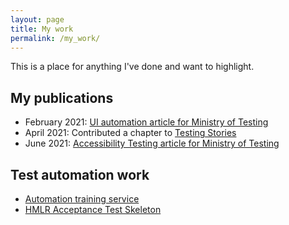 ```yaml
---
layout: page
title: My work
permalink: /my_work/
---
```


This is a place for anything I've done and want to highlight.

## My publications
- February 2021: [UI automation article for Ministry of Testing][3]
- April 2021: Contributed a chapter to [Testing Stories][4]
- June 2021: [Accessibility Testing article for Ministry of Testing][3]

## Test automation work
- [Automation training service][2]
- [HMLR Acceptance Test Skeleton][1]


[1]: https://github.com/LandRegistry/skeleton-acceptance-tests
[2]: https://automation-training.herokuapp.com/
[3]: https://www.ministryoftesting.com/dojo/series/the-testing-planet-2021/lessons/me-myself-and-ui-my-experiences-with-ui-testing-at-hm-land-registry
[4]: https://leanpub.com/testing_stories
[5]: https://www.ministryoftesting.com/dojo/series/the-testing-planet-2021/lessons/accessibility-testing-of-a-government-website-experience-and-recommendations
